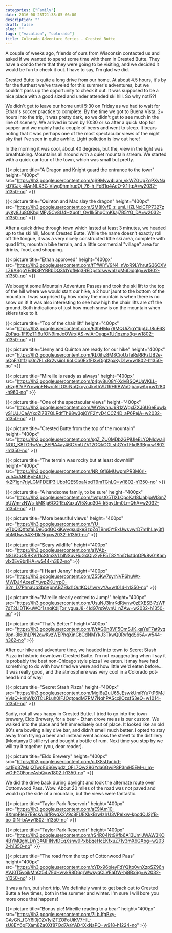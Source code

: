 ```yaml
---
categories: ["Family"]
date: 2016-08-28T21:38:05-06:00
description: ""
draft: false
slug: ""
tags: ["vacation", "colorado"]
title: Colorado Adventure Series - Crested Butte
---
```


A couple of weeks ago, friends of ours from Wisconsin contacted us and asked if we wanted to spend some time with them in Crested Butte. They have a condo there that they were going to be visiting, and we decided it would be fun to check it out. I have to say, I'm glad we did.

Crested Butte is quite a long drive from our home. At about 4.5 hours, it's by far the furthest we've traveled for this summer's adventures, but we couldn't pass up the opportunity to check it out. It was supposed to be a nice place with a good sized and under attended ski hill. So why not!??!

We didn't get to leave our home until 5:30 on Friday as we had to wait for Ethan's soccer practice to complete. By the time we got to Buena Vista, 2+ hours into the trip, it was pretty dark, so we didn't get to see much in the line of scenery. We arrived in town by 10:30 or so after a quick stop for supper and we mainly had a couple of beers and went to sleep. It bears noting that it was perhaps one of the most spectacular views of the night sky that I've seen in quite awhile. Light pollution is low out here!

In the morning it was cool, about 40 degrees, but the, view in the light was breathtaking. Mountains all around with a quiet mountain stream. We started with a quick car tour of the town, which was small but pretty.

{{< picture title="A Dragon and Knight guard the entrance to the town" height="400px" src="https://lh3.googleusercontent.com/gS9Mvw4Lam_vkWZGUgZqPXvNakD1CJk_4lAnNLX3G_VIwg9hmIrudOj_76-h_FoB1o4AeO-X1IItpA=w2032-h1350-no" >}}

{{< picture title="Quinton and Mac slay the dragon" height="400px" src="https://lh3.googleusercontent.com/2M8KvfE_z_umLHZLNclCFP7327zuyKy8Ju8QKbqjMFy5Cy8U4HXuqfr_Ov1lk5hqCmKkaj7B5YG_DA=w2032-h1350-no" >}}

After a quick drive through town which lasted at least 3 minutes, we headed up to the ski hill, Mount Crested Butte. While the name doesn't exactly roll off the tongue, it was a very nicely constructed little ski area, complete with quad lifts, mountain bike terrain, and a little commercial "village" area for drinks, food, and shopping.

{{< picture title="Ethan approved" height="400px" src="https://lh3.googleusercontent.com/fTfWlYV9N4_nVpR9LYhrutS36OXVLZ6ASgoYEdN3RYBRbDQ3ldYpfMg3REDpstdswwnIzpM6Didglg=w1802-h1350-no" >}}

We bought some Mountain Adventure Passes and took the ski lift to the top of the hill where we would start our hike, a 2 hour jaunt to the bottom of the mountain. I was surprised by how rocky the mountain is when there is no snow on it! It was also interesting to see how high the chair lifts are off the ground. Both indications of just how much snow is on the mountain when skiers take to it.

{{< picture title="Top of the chair lift" height="400px" src="https://lh3.googleusercontent.com/63hHMq79MQUiZjqY1bpUlJ8uE6SZbPaq-1FI9zT1i6ufON9imJoOWrxjAS-wlA-Ougpx1Ut1qzms3g=w1802-h1350-no" >}}

{{< picture title="Jenny and Quinton are ready for our hike" height="400px" src="https://lh3.googleusercontent.com/KL0ihz8M8CioUzfeRsRRFzUB2e-nCpFrG1fzjc0n7FLxBr2vsiipL6oLCo0ExfFI3vDigI2pxKyD1w=w1802-h1350-no" >}}

{{< picture title="Mireille is ready as always" height="400px" src="https://lh3.googleusercontent.com/p4py8u08Y-XdvBSQAUaVKLL-x6zg8fVPYrnwipENwrc5lLOSrNoQkoyoJkvt5VU1RHRBWo0jbaqwAg=w1280-h960-no" >}}

{{< picture title="One of the spectacular views" height="400px" src="https://lh3.googleusercontent.com/WY8whnJ6R1zWgxlZXJ6U6eEuwIxyS1UJJCaAYxdZI7B7QLRdfTh98w3gj0YF2YyD4CCZ4D_aP6PejA=w2032-h1350-no" >}}

{{< picture title="Crested Butte from the top of the mountain" height="400px" src="https://lh3.googleusercontent.com/sgZ_ZU0MDb2GPjUleELYQNIdwailNOD_K8TGRwVm_8EPlA4ay46C7mUZV12OQkOGLshGYnTFkd83Bg=w1802-h1350-no" >}}

{{< picture title="The terrain was rocky but at least downhill" height="400px" src="https://lh3.googleusercontent.com/NR_Gfl6MUwpmPR3M6ri-yuh4xANhBpF4RDy-rk2P1gn7rjyLGMPDEIP3lUbb1QE59oaNpdT9mTGhLQ=w1802-h1350-no" >}}

{{< picture title="A handsome family, to be sure" height="400px" src="https://lh3.googleusercontent.com/1wtpst05TlXLCpoKa18IJabjoWI3m7bUWmrzNWs-kMKja6GOREuXaxuVI5Xuq304-k5pyLlm0LmQhA=w2032-h1350-no" >}}

{{< picture title="More beautiful views" height="400px" src="https://lh3.googleusercontent.com/YU-wTbQiQXtsfaLDe6qdGOkiKwvgsudke3zpZqTBm0YtExUwsvwrD7m1hLay3fIbbMUwv54X-DklNg=w2032-h1350-no" >}}

{{< picture title="Scary wildlife" height="400px" src="https://lh3.googleusercontent.com/a1VAb-NSLiOuO5BKVi11cStm3VLblNSuvHuG4Qly2yEF5T82YmD1ctdqOPk8v01KamvIx0Ev9brIHA=w544-h362-no" >}}

{{< picture title="I Heart Jenny" height="400px" src="https://lh3.googleusercontent.com/Z55Kw7syrNVP6huWt-MWDJ4AxezFYuvpZKUrrpC-S2n_D7PhnaUq3bpVpnABZBkd1OutKQU1wrvvYA=w1014-h1350-no" >}}

{{< picture title="Mireille clearly excited to Jump!" height="400px" src="https://lh3.googleusercontent.com/UsuNJ3InrKdRjvnw0zEXESBi7zWF7dT2LlDTK-uWCr1snqKdljTxr_vguaJ8-4IdG7rs9AvnU_nZAw=w2032-h1350-no" >}}

{{< picture title="That's Better!" height="400px" src="https://lh3.googleusercontent.com/jVrAG0n8VF5OmSJK_qaYeF7at9yq9pn-3l60hLPN2qwKvzWEPhqXinGbCdNMYkJ3TkwQ0RvfqdS65A=w544-h362-no" >}}

After our hike and adventure time, we headed into town to Secret Stash Pizza in historic downtown Crested Butte. I'm not exaggerating when I say it is probably the best non-Chicago style pizza I've eaten. It may have had something to do with how tired we were and how little we'd eaten before... It was really good, and the atmosphere was very cool in a Colorado pot-head kind of way!

{{< picture title="Secret Stash Pizza" height="400px" src="https://lh3.googleusercontent.com/MgI6a2uU65JEswkUmRYu7tP6MJVvlsQ-knhWk0TCLRLuh0IFJOqtoadM7RM7NqhPAScxjlOzsfS3eQ=w1014-h1350-no" >}}

Sadly, not all was happy in Crested Butte. I tried to go into the town brewery, Eldo Brewery, for a beer - Ethan drove me as is our custom. We walked into the place and felt immediately out of place. It looked like an old 80's era bowling alley dive bar, and didn't smell much better. I opted to stay away from trying a beer and instead went across the street to the distillery (Montanya Distillery) and bought a bottle of rum. Next time you stop by we will try it together (you, dear reader).

{{< picture title="Eldo Brewery" height="400px" src="https://lh3.googleusercontent.com/oJX8sUacbd-ca1Ep37MajQTwpEdS6wpdz_OFL7Qw28GYda6GwjP8P3mH5EM-u_m-wOtFG0FoneAsbQ=w1802-h1350-no" >}}

We did the drive back during daylight and took the alternate route over Cottonwood Pass. Wow. About 20 miles of the road was not paved and would up the side of a mountain, but the views were fantastic.

{{< picture title="Taylor Park Reservoir" height="400px" src="https://lh3.googleusercontent.com/aE9lAm10-BXmpFleS7E9ckAll9fRwqX2V9c8FUEXkkBrwIzIrU3VPeIxw-kpcdOJ2jfB-bo_0IN-bA=w1802-h1350-no" >}}

{{< picture title="Taylor Park Reservoir" height="400px" src="https://lh3.googleusercontent.com/rS4R04Nt9Kfb6A13UmlJWAW3KO4BYMQghLDiY3XQFINvtDEqXsnw9PxbBqeHcEKfxuZ71y3mX6GXbg=w2032-h1350-no" >}}

{{< picture title="The road from the top of Cottonwood Pass" height="400px" src="https://lh3.googleusercontent.com/cYDx96bieyFdYQIto0vnXzpSZ96nAVJ0T5vojkMnCt54i7EdHwvkR8D6qrWwsyqCLVEaDW-hj8BxSg=w2032-h1350-no" >}}

It was a fun, but short trip. We definitely want to get back out to Crested Butte a few times, both in the summer and winter. I'm sure I will bore you more once that happens!

{{< picture title="Bonus pic! Mireille reading to a bear" height="400px" src="https://lh3.googleusercontent.com/7LbJfgBxy-GAvGN_fGY6l0jOZv1yiZTZOFoUiKV7HIL-sU8EY6pFXam8Za0Xf87Qd7AaYAD4XxNaPQ=w918-h1224-no" >}}
